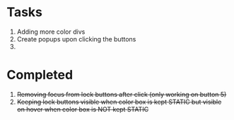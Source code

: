 # Tasks

1. Adding more color divs
2. Create popups upon clicking the buttons
3. 

# Completed

1. ~~Removing focus from lock buttons after click (only working on button 5)~~
2. ~~Keeping lock buttons visible when color box is kept STATIC but visible on hover when color box is NOT kept STATIC~~
